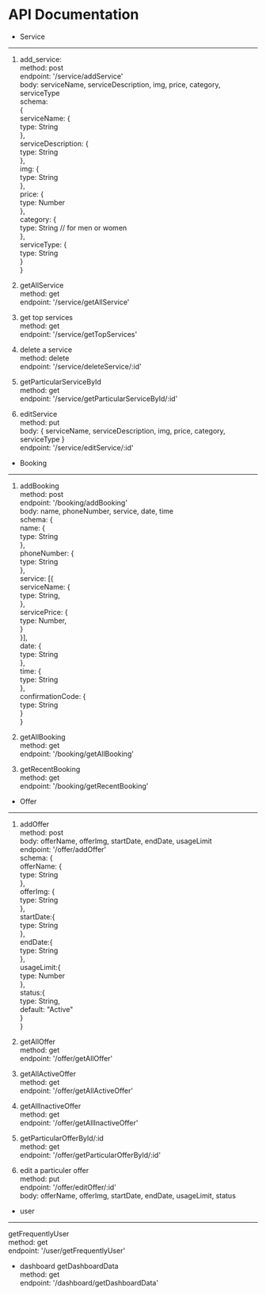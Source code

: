 # API Documentation 
* Service
------------------------------------
1. add_service: <br>
method: post <br>
endpoint: '/service/addService' <br>
body: serviceName, serviceDescription, img, price, category, serviceType <br>
schema: <br>
{<br>
    serviceName: {<br>
        type: String <br>
    },<br> 
    serviceDescription: { <br>
        type: String <br>
    },<br>
    img: {<br>
        type: String <br>
    },<br>
    price: {<br>
        type: Number <br>
    },<br>
    category: {<br>
        type: String // for men or women <br>
    },<br>
    serviceType: {<br>
        type: String <br>
    }<br>
}<br>

2. getAllService <br>
method: get <br>
endpoint: '/service/getAllService' <br>

3. get top services <br>
method: get <br>
endpoint: '/service/getTopServices' <br>

4. delete a service <br>
method: delete <br>
endpoint: '/service/deleteService/:id' <br>

5. getParticularServiceById <br>
method: get <br>
endpoint: '/service/getParticularServiceById/:id' <br>

6. editService <br>
method: put <br>
body: { serviceName, serviceDescription, img, price, category, serviceType } <br>
endpoint: '/service/editService/:id' <br>

* Booking
------------------------------------
1. addBooking <br>
method: post <br>
endpoint: '/booking/addBooking' <br>
body: name, phoneNumber, service, date, time <br>
schema: {<br>
    name: {<br>
        type: String <br>
    },<br>
    phoneNumber: {<br>
        type: String <br>
    },<br>
    service: [{<br>
        serviceName: {<br>
            type: String,<br>
        },<br>
        servicePrice: {<br>
            type: Number,<br>
        }<br>
    }],<br>
    date: {<br>
        type: String <br>
    },<br>
    time: {<br>
        type: String <br>
    },<br>
    confirmationCode: {<br>
        type: String <br>
    }<br>
}<br>

2. getAllBooking <br>
method: get <br>
endpoint: '/booking/getAllBooking' <br>

3. getRecentBooking <br>
method: get <br>
endpoint: '/booking/getRecentBooking' <br>

* Offer
-------------------------------------
1. addOffer <br>
method: post <br>
body: offerName, offerImg, startDate, endDate, usageLimit <br>
endpoint: '/offer/addOffer' <br>
schema: {<br>
    offerName: {<br>
        type: String <br>
    },<br>
    offerImg: {<br>
        type: String <br>
    },<br>
    startDate:{<br>
        type: String <br>
    },<br>
    endDate:{<br>
        type: String <br>
    },<br>
    usageLimit:{<br>
        type: Number <br>
    },<br>
    status:{<br>
        type: String,<br>
        default: "Active" <br>
    }<br>
}<br>

2. getAllOffer <br>
method: get <br>
endpoint: '/offer/getAllOffer' <br>

3. getAllActiveOffer <br>
method: get <br>
endpoint: '/offer/getAllActiveOffer' <br>

4. getAllInactiveOffer <br>
method: get <br>
endpoint: '/offer/getAllInactiveOffer' <br>

5. getParticularOfferById/:id <br>
method: get <br>
endpoint: '/offer/getParticularOfferById/:id' <br>

6. edit a particuler offer <br>
method: put <br>
endpoint: '/offer/editOffer/:id' <br>
body: offerName, offerImg, startDate, endDate, usageLimit, status <br>

* user 
-------------------------------------
getFrequentlyUser <br>
method: get <br>
endpoint: '/user/getFrequentlyUser' <br>

* dashboard
getDashboardData <br>
method: get <br>
endpoint: '/dashboard/getDashboardData' <br>
